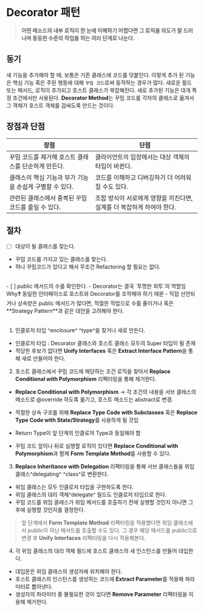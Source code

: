 # Decorator 패턴  
  

>**어떤 메소드의 내부 로직이 한 눈에 이해하기 어렵다면 그 로직을 의도가 잘 드러나며 동등한 수준의 작업을 하는 여러 단계로 나눈다.**  
  

## 동기  
  
새 기능을 추가해야 할 때, 보통은 기존 클래스에 코드를 덧붙인다.
이렇게 추가 된 기능은 핵심 기능 혹은 주된 행동에 대해 `꾸밈 코드`로써 동작하는 경우가 많다.
새로운 필드 또는 메서드, 로직이 추가되고 호스트 클래스가 복잡해진다.
새로 추가된 기능은 대개 특정 조건에서만 사용된다.
**Decorator Method**는 꾸밈 코드를 각자의 클래스로 옮겨서 그 객체가 호스트 객체를 감싸도록 만드는 것이다.
  

## 장점과 단점  
  

| 장점                                                    | 단점                                                                  |
| ------------------------------------------------------- | --------------------------------------------------------------------- |
| 꾸밈 코드를 제거해 호스트 클래스를 단순하게 만든다.     | 클라이언트의 입장에서는 대상 객체의 타입이 바뀐다.                    |
| 클래스의 핵심 기능과 부가 기능을 손쉽게 구별할 수 있다. | 코드를 이해하고 디버깅하기 더 어려워질 수도 있다.                     |
| 관련된 클래스에서 중복된 꾸밈 코드를 줄일 수 있다.      | 조합 방식이 서로에게 영향을 끼친다면, 설계를 더 복잡하게 하여야 한다. |
  

## 절차  
  

 - [ ] 대상이 될 클래스를 찾는다.  
 - 꾸밈 코드를 가지고 있는 클래스를 찾는다.  
 - 허나 꾸밈코드가 있다고 해서 무조건 Refactoring 할 필요는 없다.
 <br>
 - [ ]  public 메서드의 수를 확인한다. 
 - Decorator는 결국 `투명한 외투`의 역할임
 Why❓ 동일한 인터페이스로 호스트와 Decorator를 조작해야 하기 때문 
  - 직접 선언되거나 상속받은 public 메서드가 많다면, 적절한 작업으로 수를 줄이거나 혹은 **Strategy Pattern**과 같은 대안을 고려해야 한다.
  <br><br>

1. 인클로저 타입 ^enclosure^ ^type^을 찾거나 새로 만든다. 
 - 인클로저 타입 : Decorator 클래스와 호스트 클래스 모두의 Super 타입이 될 존재
 - 적당한 후보가 없다면 **Unify Interfaces** 혹은 **Extract Interface Pattern**을 통해 새로 만들어야 한다.  
2. 호스트 클래스에서 꾸밈 코드에 해당하는 조건 로직을 찾아서 **Replace Conditional with Polymorphism** 리팩터링을 통해 제거한다.  
 - **Replace Conditional with Polymorphism**
 -> 각 조건의 내용을 서브 클래스의 메소드로 @override 하도록 옮기고,
호스트 메소드는 abstract로 변경.

 - 적절한 상속 구조를 위해 **Replace Type Code with Subclasses** 혹은 **Replace Type Code with State/Strategy**를 사용하게 될 것임
 - Return Type이 앞 단계의 인클로저 Type과 동일해야 함
 - 꾸밈 코드 앞이나 뒤로 실행할 로직이 있다면 **Replace Conditional with Polymorphism**과 함께 **Form Template Method**를 사용할 수 있다.
    
3.  **Replace Inheritance with Delegation** 리팩터링을 통해 서브 클래스들을 위임 클래스^delegating^ ^class^로 변환한다.  
 - 위임 클래스는 모두 인클로저 타입을 구현하도록 한다.
 - 위임 클래스의 대리 객체^delegate^ 필드도 인클로저 타입으로 한다.
 - 꾸밈 코드를 위임 클래스가 위임 메서드를 호출하기 전에 실행할 것인지 아니면 그 후에 실행할 것인지를 결정한다.

> 앞 단계에서 **Form Template Method** 리팩터링을 적용했다면 위임 클래스에서 public이 아닌 메서드를 호출할 수도 있다. 
> 그 경우 해당 메서드를 public으로 변경 후 **Unify Interfaces** 리팩터링을 다시 적용해본다.


  
4.  각 위임 클래스의 대리 객체 필드에 호스트 클래스의 새 인스턴스를 만들어 대입한다.  
 - 대입문은 위임 클래스의 생성자에 위치해야 한다.  
 - 호스트 클래스의 인스턴스를 생성하는 코드에 **Extract Parameter**를 적용해 파라미터로 뽑아낸다.
 - 생성자의 파라미터 중 불필요한 것이 있다면 **Remove Parameter** 리팩터링을 이용해 제거한다.  